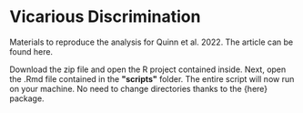 # Vicarious Discrimination
Materials to reproduce the analysis for Quinn et al. 2022. The article can be found here.

Download the zip file and open the R project contained inside. Next, open the .Rmd file contained in the **"scripts"** folder. The entire script will now run on your machine. No need to change directories thanks to the {here} package.
